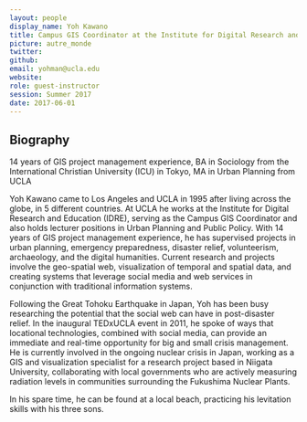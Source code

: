 ```yaml
---
layout: people
display_name: Yoh Kawano
title: Campus GIS Coordinator at the Institute for Digital Research and Education
picture: autre_monde
twitter:
github: 
email: yohman@ucla.edu
website:
role: guest-instructor
session: Summer 2017
date: 2017-06-01
--- 
```

## Biography

14 years of GIS project management experience, BA in Sociology from the International Christian University (ICU) in Tokyo, MA in Urban Planning from UCLA

Yoh Kawano came to Los Angeles and UCLA in 1995 after living across the globe, in 5 different countries. At UCLA he works at the Institute for Digital Research and Education (IDRE), serving as the Campus GIS Coordinator and also holds lecturer positions in Urban Planning and Public Policy. With 14 years of GIS project management experience, he has supervised projects in urban planning, emergency preparedness, disaster relief, volunteerism, archaeology, and the digital humanities. Current research and projects involve the geo-spatial web, visualization of temporal and spatial data, and creating systems that leverage social media and web services in conjunction with traditional information systems.

Following the Great Tohoku Earthquake in Japan, Yoh has been busy researching the potential that the social web can have in post-disaster relief. In the inaugural TEDxUCLA event in 2011, he spoke of ways that locational technologies, combined with social media, can provide an immediate and real-time opportunity for big and small crisis management. He is currently involved in the ongoing nuclear crisis in Japan, working as a GIS and visualization specialist for a research project based in Niigata University, collaborating with local governments who are actively measuring radiation levels in communities surrounding the Fukushima Nuclear Plants.

In his spare time, he can be found at a local beach, practicing his levitation skills with his three sons.